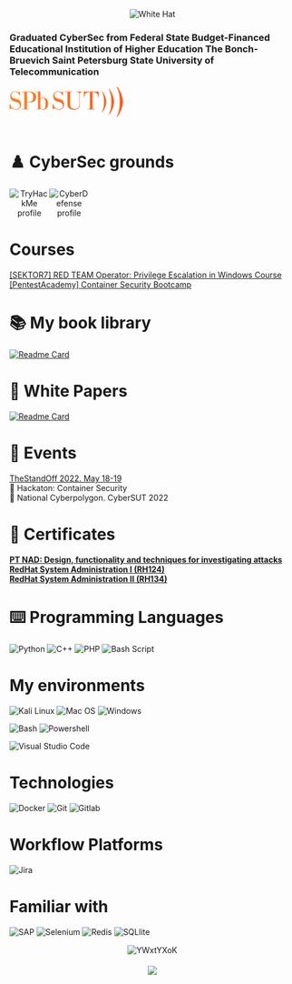 <p align="center">
  <img alighn="center" alt="White Hat" width="200" high="200" src="https://github.com/hamman3223/hamman3223/blob/main/resources/bluet_hat.png">
</p>
<h3 align="left">Graduated CyberSec from Federal State Budget-Financed Educational Institution of Higher Education The Bonch-Bruevich Saint Petersburg State University of Telecommunication</h3>
<a align="center" target="_blank" href="https://www.sut.ru/eng" title="SpbSut"><img width="200px" src="./resources/spbsutlogo.svg"/></a>
<br/>
<br/>

# :chess_pawn: CyberSec grounds
<p align="center">
  <a href="https://tryhackme.com/p/qwerty3223">
  <img align="left" alt="TryHackMe profile" width="70px" src="https://github.com/YWxtYXoK/YWxtYXoK/blob/main/resources/tryhackme.png" />
  </a>
  <a href="https://cyberdefenders.org/profile/hamman3223">
    <img align="left" alt="CyberDefense profile" width="70px" src="https://github.com/YWxtYXoK/YWxtYXoK/blob/main/resources/CyberDefense.png">
  </a>
<!--   <a href="https://app.hackthebox.com/profile/504578">
  <img align="left" alt="HTB profile" width="200px" src="https://raw.githubusercontent.com/YWxtYXoK/YWxtYXoK/main/resources/logo-htb.svg" />
  </a> -->
</p>
<br />
<br />
<br/>

# Courses
<a href='https://institute.sektor7.net/rto-lpe-windows'>
  [SEKTOR7] RED TEAM Operator: Privilege Escalation in Windows Course
</a>

<br />

<a href='https://bootcamps.pentesteracademy.com/course/container-security-on-demand'>
  [PentestAcademy] Container Security Bootcamp
</a>


# :books: My book library

[![Readme Card](https://github-readme-stats.vercel.app/api/pin/?username=hamman3223&repo=MyBookLibrary&theme=chartreuse-dark)](https://github.com/hamman3223/MyBookLibrary)

# :page_with_curl: White Papers
[![Readme Card](https://github-readme-stats.vercel.app/api/pin/?username=hamman3223&repo=white_papers&theme=chartreuse-dark)](https://github.com/hamman3223/white_papers)

# :medal_sports: Events

<a href="https://standoff365.com/#standoff">TheStandOff 2022. May 18-19</a>
<br />
:3rd_place_medal: Hackaton: Container Security
<br />
:2nd_place_medal: National Cyberpolygon. CyberSUT 2022

# :scroll: Certificates
<a href="https://github.com/hamman3223/hamman3223/blob/main/resources/PT_NAD.jpg">
  <b>PT NAD: Design, functionality and techniques for investigating attacks</b>
</a>
</br>
<a href="https://github.com/hamman3223/hamman3223/blob/main/resources/RH124.png">
  <b>RedHat System Administration I (RH124)</b>
</a>
</br>
<a href="https://github.com/hamman3223/hamman3223/blob/main/resources/RH134.png">
  <b>RedHat System Administration II (RH134)</b>
</a>

# :keyboard: Programming Languages
![Python](https://img.shields.io/badge/Python-FFD43B?style=for-the-badge&logo=python&logoColor=blue)
![C++](https://img.shields.io/badge/C%2B%2B-00599C?style=for-the-badge&logo=c%2B%2B&logoColor=white)
![PHP](https://img.shields.io/badge/PHP-777BB4?style=for-the-badge&logo=php&logoColor=white)
![Bash Script](https://img.shields.io/badge/Shell_Script-121011?style=for-the-badge&logo=gnu-bash&logoColor=white)

# My environments

![Kali Linux](https://img.shields.io/badge/Kali_Linux-557C94?style=for-the-badge&logo=kali-linux&logoColor=white)
![Mac OS](https://img.shields.io/badge/mac%20os-000000?style=for-the-badge&logo=apple&logoColor=white)
![Windows](https://img.shields.io/badge/Windows-0078D6?style=for-the-badge&logo=Windows&logoColor=white)

![Bash](https://img.shields.io/badge/GNU%20Bash-4EAA25?style=for-the-badge&logo=GNU%20Bash&logoColor=white)
![Powershell](https://img.shields.io/badge/powershell-5391FE?style=for-the-badge&logo=powershell&logoColor=white)

![Visual Studio Code](https://img.shields.io/badge/Visual_Studio_Code-0078D4?style=for-the-badge&logo=visual%20studio%20code&logoColor=white)

# Technologies
![Docker](https://img.shields.io/badge/Docker-2CA5E0?style=for-the-badge&logo=docker&logoColor=white)
![Git](https://img.shields.io/badge/GIT-E44C30?style=for-the-badge&logo=git&logoColor=white)
![Gitlab](https://img.shields.io/badge/GitLab-330F63?style=for-the-badge&logo=gitlab&logoColor=white)

# Workflow Platforms
![Jira](https://img.shields.io/badge/Jira-0052CC?style=for-the-badge&logo=Jira&logoColor=white)

# Familiar with
![SAP](https://img.shields.io/badge/SAP-0FAAFF?style=for-the-badge&logo=sap&logoColor=white)
![Selenium](https://img.shields.io/badge/Selenium-43B02A?style=for-the-badge&logo=Selenium&logoColor=white)
![Redis](https://img.shields.io/badge/redis-CC0000.svg?&style=for-the-badge&logo=redis&logoColor=white)
![SQLlite](https://img.shields.io/badge/SQLite-07405E?style=for-the-badge&logo=sqlite&logoColor=white)

<p align="center"> 
  <img align="center" src="https://github-readme-stats.vercel.app/api?username=hamman3223&show_icons=true&theme=chartreuse-dark" alt="YWxtYXoK" />
  <br/>
  <br/>
  <img align="center" src="https://github-readme-stats.vercel.app/api/top-langs/?username=hamman3223&hide=html&theme=chartreuse-dark&layout=compact"
</p>
